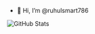 - 👋 Hi, I’m @ruhulsmart786


<!---
ruhulsmart786/ruhulsmart786 is a ✨ special ✨ repository because its `README.md` (this file) appears on your GitHub profile.
You can click the Preview link to take a look at your changes.
--->
![GitHub Stats](https://github-readme-stats.vercel.app/api?username=ruhulsmart786&theme=vue)
